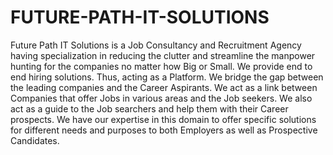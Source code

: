 # FUTURE-PATH-IT-SOLUTIONS


Future Path IT Solutions is a Job Consultancy and Recruitment Agency having specialization in reducing the clutter and streamline the manpower hunting for the companies no matter how Big or Small. We provide end to end hiring solutions. Thus, acting as a Platform. We bridge the gap between the leading companies and the Career Aspirants. We act as a link between Companies that offer Jobs in various areas and the Job seekers. We also act as a guide to the Job searchers and help them with their Career prospects. We have our expertise in this domain to offer specific solutions for different needs and purposes to both Employers as well as Prospective Candidates.
